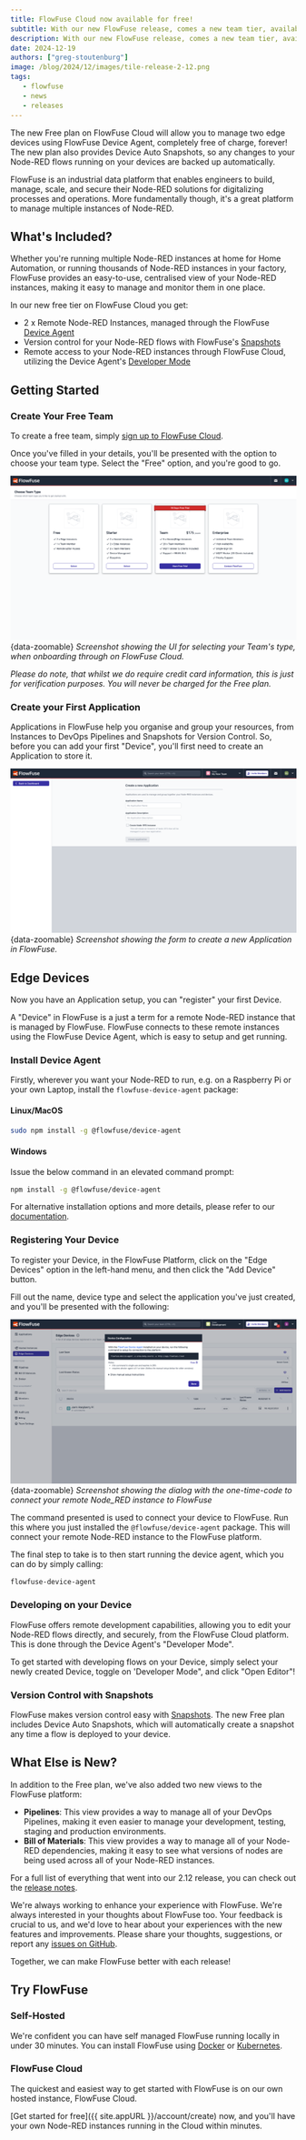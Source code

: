 ```yaml
---
title: FlowFuse Cloud now available for free!
subtitle: With our new FlowFuse release, comes a new team tier, available on FlowFuse Cloud, to provide you an easy way to manage your many Node-RED instances.
description: With our new FlowFuse release, comes a new team tier, available on FlowFuse Cloud, to provide you an easy way to manage your many Node-RED instances.
date: 2024-12-19
authors: ["greg-stoutenburg"]
image: /blog/2024/12/images/tile-release-2-12.png
tags:
   - flowfuse
   - news
   - releases
---
```


The new Free plan on FlowFuse Cloud will allow you to manage two edge devices using FlowFuse Device Agent, completely free of charge, forever! The new plan also provides Device Auto Snapshots, so any changes to your Node-RED flows running on your devices are backed up automatically.

<!--more-->

FlowFuse is an industrial data platform that enables engineers to build, manage, scale, and secure their Node-RED solutions for digitalizing processes and operations. More fundamentally though, it's a great platform to manage multiple instances of Node-RED.

## What's Included?

Whether you're running multiple Node-RED instances at home for Home Automation, or running thousands of Node-RED instances in your factory, FlowFuse provides an easy-to-use, centralised view of your Node-RED instances, making it easy to manage and monitor them in one place.

In our new free tier on FlowFuse Cloud you get:

- 2 x Remote Node-RED Instances, managed through the FlowFuse [Device Agent](/docs/device-agent/quickstart)
- Version control for your Node-RED flows with FlowFuse's [Snapshots](/docs/user/snapshots/#introduction)
- Remote access to your Node-RED instances through FlowFuse Cloud, utilizing the Device Agent's [Developer Mode](/docs/device-agent/quickstart/#developer-mode)

## Getting Started

### Create Your Free Team

To create a free team, simply [sign up to FlowFuse Cloud](https://app.flowfuse.com/create).

Once you've filled in your details, you'll be presented with the option to choose your team type. Select the "Free" option, and you're good to go.

![](./images/onboarding-team-type.png){data-zoomable}
_Screenshot showing the UI for selecting your Team's type, when onboarding through on FlowFuse Cloud._

<!-- <img width="438" alt="image" src="https://github.com/user-attachments/assets/da6fde55-27bc-42d7-afcc-19235661b558" /> -->

_Please do note, that whilst we do require credit card information, this is just for verification purposes. You will never be charged for the Free plan._

### Create your First Application

Applications in FlowFuse help you organise and group your resources, from Instances to DevOps Pipelines and Snapshots for Version Control. So, before you can add your first "Device", you'll first need to create an Application to store it.

![](./images/onboarding-new-application.png){data-zoomable}
_Screenshot showing the form to create a new Application in FlowFuse._

## Edge Devices

Now you have an Application setup, you can "register" your first Device. 

A "Device" in FlowFuse is a just a term for a remote Node-RED instance that is managed by FlowFuse. FlowFuse connects to these remote instances using the FlowFuse Device Agent, which is easy to setup and get running.

### Install Device Agent

Firstly, wherever you want your Node-RED to run, e.g. on a Raspberry Pi or your own Laptop, install the `flowfuse-device-agent` package:

#### Linux/MacOS

```bash
sudo npm install -g @flowfuse/device-agent
```

#### Windows

Issue the below command in an elevated command prompt:

```bash
npm install -g @flowfuse/device-agent
```

For alternative installation options and more details, please refer to our [documentation](/docs/device-agent/).

### Registering Your Device

To register your Device, in the FlowFuse Platform, click on the "Edge Devices" option in the left-hand menu, and then click the "Add Device" button.

Fill out the name, device type and select the application you've just created, and you'll be presented with the following:

![Screenshot showing the dialog with the one-time-code to connect your remote Node_RED instance to FlowFuse](./images/onboarding-device-registration.png){data-zoomable}
_Screenshot showing the dialog with the one-time-code to connect your remote Node_RED instance to FlowFuse_

The command presented is used to connect your device to FlowFuse. Run this where you just installed the `@flowfuse/device-agent` package. This will connect your remote Node-RED instance to the FlowFuse platform.

The final step to take is to then start running the device agent, which you can do by simply calling:

```bash
flowfuse-device-agent
```

### Developing on your Device

FlowFuse offers remote development capabilities, allowing you to edit your Node-RED flows directly, and securely, from the FlowFuse Cloud platform. This is done through the Device Agent's "Developer Mode". 

To get started with developing flows on your Device, simply select your newly created Device, toggle on 'Developer Mode", and click "Open Editor"!

### Version Control with Snapshots

FlowFuse makes version control easy with [Snapshots](/docs/user/snapshots/#introduction). The new Free plan includes Device Auto Snapshots, which will automatically create a snapshot any time a flow is deployed to your device.

## What Else is New?

In addition to the Free plan, we've also added two new views to the FlowFuse platform:

- **Pipelines**: This view provides a way to manage all of your DevOps Pipelines, making it even easier to manage your development, testing, staging and production environments.
- **Bill of Materials**: This view provides a way to manage all of your Node-RED dependencies, making it easy to see what versions of nodes are being used across all of your Node-RED instances.

For a full list of everything that went into our 2.12 release, you can check out the [release notes](https://github.com/FlowFuse/flowfuse/releases/tag/v2.12.0).

We're always working to enhance your experience with FlowFuse. We're always interested in your thoughts about FlowFuse too. Your feedback is crucial to us, and we'd love to hear about your experiences with the new features and improvements. Please share your thoughts, suggestions, or report any [issues on GitHub](https://github.com/FlowFuse/flowfuse/issues/new/choose). 

Together, we can make FlowFuse better with each release!

## Try FlowFuse

### Self-Hosted

We're confident you can have self managed FlowFuse running locally in under 30 minutes. You can install FlowFuse using [Docker](/docs/install/docker/) or [Kubernetes](/docs/install/kubernetes/).

### FlowFuse Cloud

The quickest and easiest way to get started with FlowFuse is on our own hosted instance, FlowFuse Cloud.

[Get started for free]({{ site.appURL }}/account/create) now, and you'll have your own Node-RED instances running in the Cloud within minutes.
